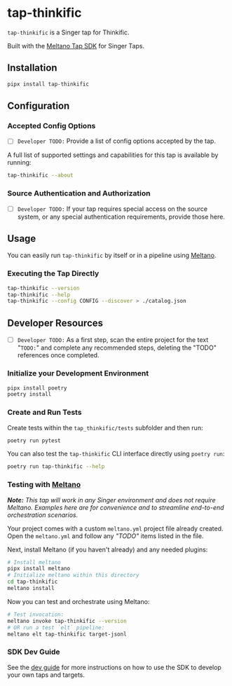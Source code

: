# tap-thinkific

`tap-thinkific` is a Singer tap for Thinkific.

Built with the [Meltano Tap SDK](https://sdk.meltano.com) for Singer Taps.

## Installation

```bash
pipx install tap-thinkific
```

## Configuration

### Accepted Config Options

- [ ] `Developer TODO:` Provide a list of config options accepted by the tap.

A full list of supported settings and capabilities for this
tap is available by running:

```bash
tap-thinkific --about
```

### Source Authentication and Authorization

- [ ] `Developer TODO:` If your tap requires special access on the source system, or any special authentication requirements, provide those here.

## Usage

You can easily run `tap-thinkific` by itself or in a pipeline using [Meltano](https://meltano.com/).

### Executing the Tap Directly

```bash
tap-thinkific --version
tap-thinkific --help
tap-thinkific --config CONFIG --discover > ./catalog.json
```

## Developer Resources

- [ ] `Developer TODO:` As a first step, scan the entire project for the text "`TODO:`" and complete any recommended steps, deleting the "TODO" references once completed.

### Initialize your Development Environment

```bash
pipx install poetry
poetry install
```

### Create and Run Tests

Create tests within the `tap_thinkific/tests` subfolder and
  then run:

```bash
poetry run pytest
```

You can also test the `tap-thinkific` CLI interface directly using `poetry run`:

```bash
poetry run tap-thinkific --help
```

### Testing with [Meltano](https://www.meltano.com)

_**Note:** This tap will work in any Singer environment and does not require Meltano.
Examples here are for convenience and to streamline end-to-end orchestration scenarios._

Your project comes with a custom `meltano.yml` project file already created. Open the `meltano.yml` and follow any _"TODO"_ items listed in
the file.

Next, install Meltano (if you haven't already) and any needed plugins:

```bash
# Install meltano
pipx install meltano
# Initialize meltano within this directory
cd tap-thinkific
meltano install
```

Now you can test and orchestrate using Meltano:

```bash
# Test invocation:
meltano invoke tap-thinkific --version
# OR run a test `elt` pipeline:
meltano elt tap-thinkific target-jsonl
```

### SDK Dev Guide

See the [dev guide](https://sdk.meltano.com/en/latest/dev_guide.html) for more instructions on how to use the SDK to
develop your own taps and targets.
